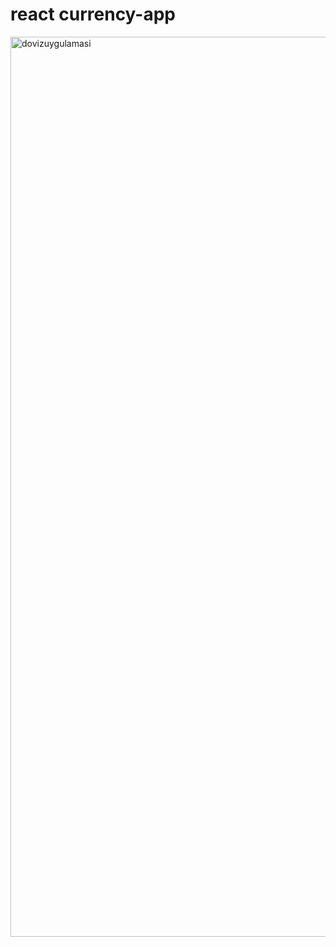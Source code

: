 # react currency-app





<img width="1440" alt="dovizuygulamasi" src="https://github.com/user-attachments/assets/3ab7b1d3-b663-4a98-b590-6e36b3934922">
